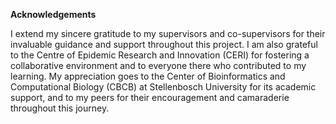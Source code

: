 **Acknowledgements** 

I extend my sincere gratitude to my supervisors and co-supervisors for their invaluable guidance and support throughout this project. 
I am also grateful to the Centre of Epidemic Research and Innovation (CERI) for fostering a collaborative environment and to everyone 
there who contributed to my learning. My appreciation goes to the Center of Bioinformatics and Computational Biology (CBCB) at 
Stellenbosch University for its academic support, and to my peers for their encouragement and camaraderie throughout this journey.
